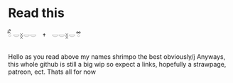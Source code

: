 # Read this
ིྀ 𓎟ᛝ𓎟𓎟　†　𓎟𓎟ᛝ𓎟 ྀི

Hello as you read above 
my names shrimpo the best obviously/j
Anyways, this whole github is still a
big wip so expect a links, hopefully
a strawpage, patreon, ect.  Thats all for now



